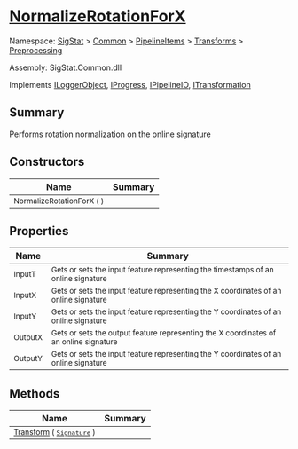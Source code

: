 # [NormalizeRotationForX](./NormalizeRotationForX.md)

Namespace: [SigStat]() > [Common](./../../../README.md) > [PipelineItems]() > [Transforms]() > [Preprocessing](./README.md)

Assembly: SigStat.Common.dll

Implements [ILoggerObject](./../../../ILoggerObject.md), [IProgress](./../../../Helpers/IProgress.md), [IPipelineIO](./../../../Pipeline/IPipelineIO.md), [ITransformation](./../../../ITransformation.md)

## Summary
Performs rotation normalization on the online signature

## Constructors

| Name | Summary | 
| --- | --- | 
| <sub>NormalizeRotationForX (  )</sub><div style="z-index: 1; position: absolute;"><img width=200/></div>| <sub></sub>| <br>


## Properties

| Name | Summary | 
| --- | --- | 
| <sub>InputT</sub><div style="z-index: 1; position: absolute;"><img width=200/></div>| <sub>Gets or sets the input feature representing the timestamps of an online signature</sub>| <br>
| <sub>InputX</sub><div style="z-index: 1; position: absolute;"><img width=200/></div>| <sub>Gets or sets the input feature representing the X coordinates of an online signature</sub>| <br>
| <sub>InputY</sub><div style="z-index: 1; position: absolute;"><img width=200/></div>| <sub>Gets or sets the input feature representing the Y coordinates of an online signature</sub>| <br>
| <sub>OutputX</sub><div style="z-index: 1; position: absolute;"><img width=200/></div>| <sub>Gets or sets the output feature representing the X coordinates of an online signature</sub>| <br>
| <sub>OutputY</sub><div style="z-index: 1; position: absolute;"><img width=200/></div>| <sub>Gets or sets the input feature representing the Y coordinates of an online signature</sub>| <br>


## Methods

| Name | Summary | 
| --- | --- | 
| <sub>[Transform](./Methods/NormalizeRotationForX-100663793.md) ( [`Signature`](./../../../Signature.md) )</sub><div style="z-index: 1; position: absolute;"><img width=200/></div>| <sub></sub>| <br>


